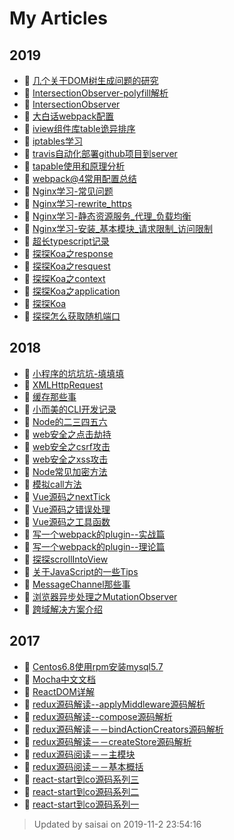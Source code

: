 # My Articles
## 2019
- :book: [几个关于DOM树生成问题的研究](https://zhaosaisai.com/blog/2019/几个关于DOM树生成问题的研究.html)
- :book: [IntersectionObserver-polyfill解析](https://zhaosaisai.com/blog/2019/IntersectionObserver-polyfill解析.html)
- :book: [IntersectionObserver](https://zhaosaisai.com/blog/2019/IntersectionObserver.html)
- :book: [大白话webpack配置](https://zhaosaisai.com/blog/2019/大白话webpack配置.html)
- :book: [iview组件库table诡异排序](https://zhaosaisai.com/blog/2019/iview组件库table诡异排序.html)
- :book: [iptables学习](https://zhaosaisai.com/blog/2019/iptables学习.html)
- :book: [travis自动化部署github项目到server](https://zhaosaisai.com/blog/2019/travis自动化部署github项目到server.html)
- :book: [tapable使用和原理分析](https://zhaosaisai.com/blog/2019/tapable使用和原理分析.html)
- :book: [webpack@4常用配置总结](https://zhaosaisai.com/blog/2019/webpack@4常用配置总结.html)
- :book: [Nginx学习-常见问题](https://zhaosaisai.com/blog/2019/Nginx学习-常见问题.html)
- :book: [Nginx学习-rewrite_https](https://zhaosaisai.com/blog/2019/Nginx学习-rewrite_https.html)
- :book: [Nginx学习-静态资源服务_代理_负载均衡](https://zhaosaisai.com/blog/2019/Nginx学习-静态资源服务_代理_负载均衡.html)
- :book: [Nginx学习-安装_基本模块_请求限制_访问限制](https://zhaosaisai.com/blog/2019/Nginx学习-安装_基本模块_请求限制_访问限制.html)
- :book: [超长typescript记录](https://zhaosaisai.com/blog/2019/超长typescript记录.html)
- :book: [探探Koa之response](https://zhaosaisai.com/blog/2019/探探Koa之response.html)
- :book: [探探Koa之resquest](https://zhaosaisai.com/blog/2019/探探Koa之resquest.html)
- :book: [探探Koa之context](https://zhaosaisai.com/blog/2019/探探Koa之context.html)
- :book: [探探Koa之application](https://zhaosaisai.com/blog/2019/探探Koa之application.html)
- :book: [探探Koa](https://zhaosaisai.com/blog/2019/探探Koa.html)
- :book: [探探怎么获取随机端口](https://zhaosaisai.com/blog/2019/探探怎么获取随机端口.html)
## 2018
- :book: [小程序的坑坑坑-填填填](https://zhaosaisai.com/blog/2018/小程序的坑坑坑-填填填.html)
- :book: [XMLHttpRequest](https://zhaosaisai.com/blog/2018/XMLHttpRequest.html)
- :book: [缓存那些事](https://zhaosaisai.com/blog/2018/缓存那些事.html)
- :book: [小而美的CLI开发记录](https://zhaosaisai.com/blog/2018/小而美的CLI开发记录.html)
- :book: [Node的二三四五六](https://zhaosaisai.com/blog/2018/Node的二三四五六.html)
- :book: [web安全之点击劫持](https://zhaosaisai.com/blog/2018/web安全之点击劫持.html)
- :book: [web安全之csrf攻击](https://zhaosaisai.com/blog/2018/web安全之csrf攻击.html)
- :book: [web安全之xss攻击](https://zhaosaisai.com/blog/2018/web安全之xss攻击.html)
- :book: [Node常见加密方法](https://zhaosaisai.com/blog/2018/Node常见加密方法.html)
- :book: [模拟call方法](https://zhaosaisai.com/blog/2018/模拟call方法.html)
- :book: [Vue源码之nextTick](https://zhaosaisai.com/blog/2018/Vue源码之nextTick.html)
- :book: [Vue源码之错误处理](https://zhaosaisai.com/blog/2018/Vue源码之错误处理.html)
- :book: [Vue源码之工具函数](https://zhaosaisai.com/blog/2018/Vue源码之工具函数.html)
- :book: [写一个webpack的plugin--实战篇](https://zhaosaisai.com/blog/2018/写一个webpack的plugin--实战篇.html)
- :book: [写一个webpack的plugin--理论篇](https://zhaosaisai.com/blog/2018/写一个webpack的plugin--理论篇.html)
- :book: [探探scrollIntoView](https://zhaosaisai.com/blog/2018/探探scrollIntoView.html)
- :book: [关于JavaScript的一些Tips](https://zhaosaisai.com/blog/2018/关于JavaScript的一些Tips.html)
- :book: [MessageChannel那些事](https://zhaosaisai.com/blog/2018/MessageChannel那些事.html)
- :book: [浏览器异步处理之MutationObserver](https://zhaosaisai.com/blog/2018/浏览器异步处理之MutationObserver.html)
- :book: [跨域解决方案介绍](https://zhaosaisai.com/blog/2018/跨域解决方案.html)

## 2017
- :book: [Centos6.8使用rpm安装mysql5.7](https://zhaosaisai.com/blog/2017/Centos6.8使用rpm安装mysql5.7.html)
- :book: [Mocha中文文档](https://zhaosaisai.com/blog/2017/Mocha中文文档.html)
- :book: [ReactDOM详解](https://zhaosaisai.com/blog/2017/ReactDOM详解.html)
- :book: [redux源码解读--applyMiddleware源码解析](https://zhaosaisai.com/blog/2017/redux源码解读--applyMiddleware源码解析.html)
- :book: [redux源码解读--compose源码解析](https://zhaosaisai.com/blog/2017/redux源码解读--compose源码解析.html)
- :book: [redux源码解读－－bindActionCreators源码解析](https://zhaosaisai.com/blog/2017/redux源码解读－－bindActionCreators源码解析.html)
- :book: [redux源码解读－－createStore源码解析](https://zhaosaisai.com/blog/2017/redux源码解读－－createStore源码解析.html)
- :book: [redux源码阅读－－主模块](https://zhaosaisai.com/blog/2017/redux源码阅读－－主模块.html)
- :book: [redux源码阅读－－基本概括](https://zhaosaisai.com/blog/2017/redux源码阅读－－基本概括.html)
- :book: [react-start到co源码系列三](https://zhaosaisai.com/blog/2017/react-start到co源码系列三.html)
- :book: [react-start到co源码系列二](https://zhaosaisai.com/blog/2017/react-start到co源码系列二.html)
- :book: [react-start到co源码系列一](https://zhaosaisai.com/blog/2017/react-start到co源码系列一.html)

> Updated by saisai on 2019-11-2 23:54:16 
